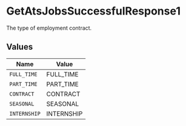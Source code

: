 # GetAtsJobsSuccessfulResponse1

The type of employment contract.


## Values

| Name         | Value        |
| ------------ | ------------ |
| `FULL_TIME`  | FULL_TIME    |
| `PART_TIME`  | PART_TIME    |
| `CONTRACT`   | CONTRACT     |
| `SEASONAL`   | SEASONAL     |
| `INTERNSHIP` | INTERNSHIP   |